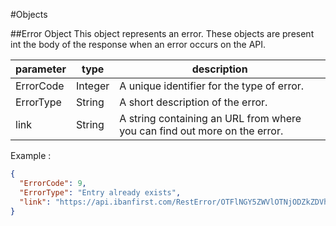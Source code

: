 #Objects

##Error Object
This object represents an error. These objects are present int the body of the response when an error occurs on the API.

| parameter | type | description |
|-----------|------|-------------|
| ErrorCode	| Integer	| A unique identifier for the type of error. |
| ErrorType	| String	| A short description of the error. |
| link | String	| A string containing an URL from where you can find out more on the error. |

Example :

~~~~json
{
  "ErrorCode": 9,
  "ErrorType": "Entry already exists",
  "link": "https://api.ibanfirst.com/RestError/OTFlNGY5ZWVlOTNjODZkZDVhZjg3YTlkNzBmMzgxZmI=/9"
}
~~~~